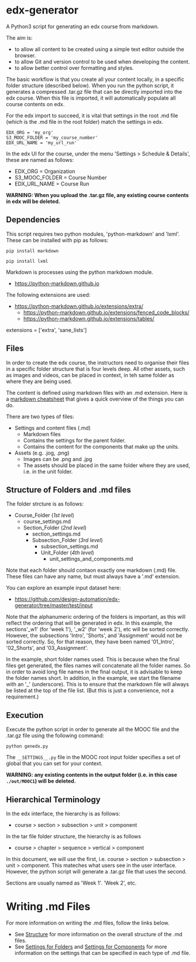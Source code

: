 # edx-generator

A Python3 script for generating an edx course from markdown.

The aim is:
- to allow all content to be created using a simple text editor outside the browser.
- to allow Git and version control to be used when developing the content.
- to allow better control over formatting and styles.

The basic workflow is that you create all your content locally, in a specific folder structure (described below). When you run the python script, it generates a compressed .tar.gz file that can be directly imported into the edx course. When this file is imported, it will automatically populate all course contents on edx.

For the edx import to succeed, it is vital that settings in the root .md file (which is the .md file in the root folder) match the settings in edx.
~~~~~~~~~~~~~
EDX_ORG = 'my_org' 
S3_MOOC_FOLDER = 'my_course_number' 
EDX_URL_NAME = 'my_url_run'
~~~~~~~~~~~~~

In the edx UI for the course, under the menu 'Settings > Schedule & Details', these are named as follows:
- EDX_ORG = Organization
- S3_MOOC_FOLDER = Course Number
- EDX_URL_NAME = Course Run

**WARNING: When you upload the .tar.gz file, any existing course contents in edx will be deleted.**

## Dependencies

This script requires two python modules, 'python-markdown' and 'lxml'. These can be installed with pip as follows:

`pip install markdown`

`pip install lxml`

Markdown is processes using the python markdown module.
- https://python-markdown.github.io

The following extensions are used:
- https://python-markdown.github.io/extensions/extra/
  - https://python-markdown.github.io/extensions/fenced_code_blocks/
  - https://python-markdown.github.io/extensions/tables/

extensions = ['extra', 'sane_lists']

## Files

In order to create the edx course, the instructors need to organise their files in a specific folder structure that is four levels deep. All other assets, such as images and videos, can be placed in context, in teh same folder as where they are being used.

The content is defined using markdown files with an .md extension. Here is a [markdown cheatsheet](https://devhints.io/markdown) that gives a quick overview of the things you can do.

There are two types of files:

- Settings and content files (.md)
  - Markdown files
  - Contains the settings for the parent folder.
  - Contains the content for the components that make up the units.
- Assets (e.g. .jog, .png)
  - Images can be .png and .jpg
  - The assets should be placed in the same folder where they are used, i.e. in the unit folder.

## Structure of Folders and .md files

The folder strcture is as follows:

- Course_Folder (_1st level_)
  - course_settings.md
  - Section_Folder (_2nd level_)
    - section_settings.md
    - Subsection_Folder (_3rd level_)
      - subsection_settings.md
      - Unit_Folder (_4th level_)
        - unit_settings_and_components.md

Note that each folder should contaon exactly one markdown (.md) file. These files can have any name, but must always have a '.md' extension.

You can explore an example input dataset here:
- https://github.com/design-automation/edx-generator/tree/master/test/input

Note that the alphanumeric ordering of the folders is important, as this will reflect the ordering that will be generated in edx. In this example, the sections'_w1' (for 'week 1'), '_w2' (for 'week 2'), etc will be sorted correctly. However, the subsections 'Intro', 'Shorts', and 'Assignment' would not be sorted correctly. So, for that reason, they have been named '01_Intro', '02_Shorts', and '03_Assignment'.

In the example, short folder names used. This is because when the final files get generated, the files names will concatenate all the folder names. So in order to avoid long file names in the final output, it is advisable to keep the folder names short. In addition, in the example, we start the filename with an '_' (underscore). This is to ensure that the markdown file will always be listed at the top of the file list. (But this is just a convenience, not a requirement.)

## Execution

Execute the python script in order to generate all the MOOC file and the .tar.gz file using the following command:

~~~~~~~~~~~~~~~~~~~~~
python genedx.py
~~~~~~~~~~~~~~~~~~~~~

The `__SETTINGS__.py` file in the MOOC root input folder specifies a set of global that you can set for your context. 

**WARNING: any existing contents in the output folder (i.e. in this case `./out/MOOC1`) will be deleted.**

## Hierarchical Terminology

In  the edx interface, the hierarchy is as follows:
-  course > section > subsection > unit > component

In the tar file folder structure, the hierarchy is as follows
-  course > chapter > sequence   > vertical > component

In this document, we will use the first, i.e. course > section > subsection > unit > component. This mateches what users see in the user interface. However, the python script will generate a .tar.gz file that uses the second. 

Sections are usually named as 'Week 1'. 'Week 2', etc.

# Writing .md Files

For more information on writing the .md files, follow the links below.

* See [Structure](markdown_structure.md) for more information on the overall structure of the .md files.
* See [Settings for Folders](markdown_settings_folders.md) and [Settings for Components](markdown_settings_components.md) for more information on the settings that can be specified in each type of .md file.
